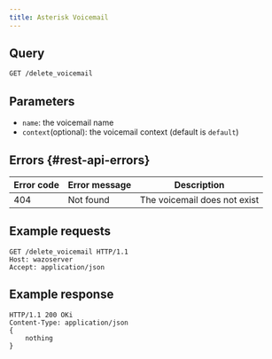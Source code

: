 ```yaml
---
title: Asterisk Voicemail
---
```


## Query

```markdown
GET /delete_voicemail
```

## Parameters

- `name`: the voicemail name
- `context`(optional): the voicemail context (default is `default`)

## Errors {#rest-api-errors}

| Error code | Error message | Description                  |
| ---------- | ------------- | ---------------------------- |
| 404        | Not found     | The voicemail does not exist |

## Example requests

```
GET /delete_voicemail HTTP/1.1
Host: wazoserver
Accept: application/json
```

## Example response

```
HTTP/1.1 200 OKi
Content-Type: application/json
{
    nothing
}
```
